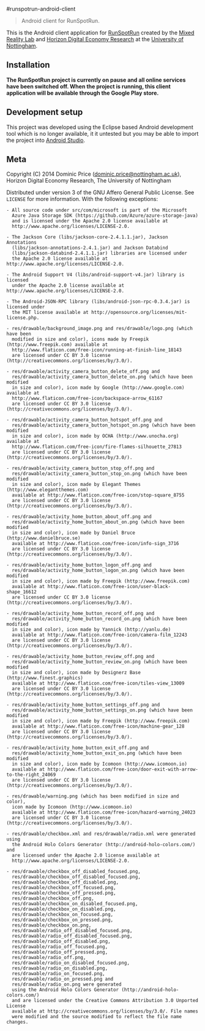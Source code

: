 #runspotrun-android-client
> Android client for RunSpotRun.

This is the Android client application for [RunSpotRun](http://www.runspotrun.co.uk/)
created by the [Mixed Reality Lab](http://www.mrl.nott.ac.uk) and 
[Horizon Digital Economy Research](http://www.horizon.ac.uk) at the 
[University of Nottingham](http://www.nottingham.ac.uk).

## Installation

**The RunSpotRun project is currently on pause and all online services have been switched off. When the project is running, this client application will be available through the Google Play store.**

## Development setup

This project was developed using the Eclipse based Android development tool which is no longer available, it it untested but you may be able to import the project into [Android Studio](https://developer.android.com/studio/index.html).

## Meta

Copyright (C) 2014 Dominic Price (dominic.price@nottingham.ac.uk),  
Horizon Digital Economy Research, The University of Nottingham

Distributed under version 3 of the GNU Affero General Public License. See ``LICENSE`` for more information. With the following exceptions:
    
    - All source code under src/com/microsoft is part of the Microsoft
      Azure Java Storage SDK (https://github.com/Azure/azure-storage-java)
      and is licensed under the Apache 2.0 license available at 
      http://www.apache.org/licenses/LICENSE-2.0.
    
    - The Jackson Core (libs/jackson-core-2.4.1.1.jar), Jackson Annotations
      (libs/jackson-annotations-2.4.1.jar) and Jackson Databind
      (libs/jackson-databind-2.4.1.1.jar) libraries are licensed under
      the Apache 2.0 license available at http://www.apache.org/licenses/LICENSE-2.0.
      
    - The Android Support V4 (libs/android-support-v4.jar) library is licensed
      under the Apache 2.0 license available at http://www.apache.org/licenses/LICENSE-2.0.
      
    - The Android-JSON-RPC library (libs/android-json-rpc-0.3.4.jar) is licensed under
      the MIT license available at http://opensource.org/licenses/mit-license.php.
    
    - res/drawable/background_image.png and res/drawable/logo.png (which have been 
      modified in size and color), icons made by Freepik (http://www.freepik.com) available at 
      http://www.flaticon.com/free-icon/running-at-finish-line_18143
      are licensed under CC BY 3.0 license (http://creativecommons.org/licenses/by/3.0/).
    
    - res/drawable/activity_camera_button_delete_off.png and
      res/drawable/activity_camera_button_delete_on.png (which have been modified
      in size and color), icon made by Google (http://www.google.com) available at 
      http://www.flaticon.com/free-icon/backspace-arrow_61167
      are licensed under CC BY 3.0 license (http://creativecommons.org/licenses/by/3.0/).
    
    - res/drawable/activity_camera_button_hotspot_off.png and
      res/drawable/activity_camera_button_hotspot_on.png (which have been modified
      in size and color), icon made by OCHA (http://www.unocha.org) available at
      http://www.flaticon.com/free-icon/fire-flames-silhouette_27813
      are licensed under CC BY 3.0 license (http://creativecommons.org/licenses/by/3.0/).
      
    - res/drawable/activity_camera_button_stop_off.png and
      res/drawable/activity_camera_button_stop_on.png (which have been modified
      in size and color), icon made by Elegant Themes (http://www.elegantthemes.com)
      available at http://www.flaticon.com/free-icon/stop-square_8755
      are licensed under CC BY 3.0 license (http://creativecommons.org/licenses/by/3.0/).
      
    - res/drawable/activity_home_button_about_off.png and
      res/drawable/activity_home_button_about_on.png (which have been modified
      in size and color), icon made by Daniel Bruce (http://www.danielbruce.se)
      available at http://www.flaticon.com/free-icon/info-sign_3716
      are licensed under CC BY 3.0 license (http://creativecommons.org/licenses/by/3.0/).
      
    - res/drawable/activity_home_button_logon_off.png and
      res/drawable/activity_home_button_logon_on.png (which have been modified
      in size and color), icon made by Freepik (http://www.freepik.com) 
      available at http://www.flaticon.com/free-icon/user-black-shape_16612
      are licensed under CC BY 3.0 license (http://creativecommons.org/licenses/by/3.0/).
      
    - res/drawable/activity_home_button_record_off.png and
      res/drawable/activity_home_button_record_on.png (which have been modified
      in size and color), icon made by Yannick (http://yanlu.de) 
      available at http://www.flaticon.com/free-icon/camera-film_12243
      are licensed under CC BY 3.0 license (http://creativecommons.org/licenses/by/3.0/).
      
    - res/drawable/activity_home_button_review_off.png and
      res/drawable/activity_home_button_review_on.png (which have been modified
      in size and color), icon made by Designerz Base (http://www.finest.graphics) 
      available at http://www.flaticon.com/free-icon/tiles-view_13009
      are licensed under CC BY 3.0 license (http://creativecommons.org/licenses/by/3.0/).
      
    - res/drawable/activity_home_button_settings_off.png and
      res/drawable/activity_home_button_settings_on.png (which have been modified
      in size and color), icon made by Freepik (http://www.freepik.com) 
      available at http://www.flaticon.com/free-icon/machine-gear_128
      are licensed under CC BY 3.0 license (http://creativecommons.org/licenses/by/3.0/).
      
    - res/drawable/activity_home_button_exit_off.png and
      res/drawable/activity_home_button_exit_on.png (which have been modified
      in size and color), icon made by Icomoon (http://www.icomoon.io) 
      available at http://www.flaticon.com/free-icon/door-exit-with-arrow-to-the-right_24069
      are licensed under CC BY 3.0 license (http://creativecommons.org/licenses/by/3.0/).
      
    - res/drawable/warning.png (which has been modified in size and color),
      icon made by Icomoon (http://www.icomoon.io) 
      available at http://www.flaticon.com/free-icon/hazard-warning_24023
      are licensed under CC BY 3.0 license (http://creativecommons.org/licenses/by/3.0/).
      
    - res/drawable/checkbox.xml and res/drawable/radio.xml were generated using
      the Android Holo Colors Generator (http://android-holo-colors.com/) and
      are licensed under the Apache 2.0 license available at 
      http://www.apache.org/licenses/LICENSE-2.0.
      
    - res/drawable/checkbox_off_disabled_focused.png,
      res/drawable/checkbox_off_disabled_focused.png,
      res/drawable/checkbox_off_disabled.png,
      res/drawable/checkbox_off_focused.png,
      res/drawable/checkbox_off_pressed.png,
      res/drawable/checkbox_off.png,
      res/drawable/checkbox_on_disabled_focused.png, 
      res/drawable/checkbox_on_disabled.png,
      res/drawable/checkbox_on_focused.png,
      res/drawable/checkbox_on_pressed.png,
      res/drawable/checkbox_on.png,
      res/drawable/radio_off_disabled_focused.png,
      res/drawable/radio_off_disabled_focused.png,
      res/drawable/radio_off_disabled.png,
      res/drawable/radio_off_focused.png,
      res/drawable/radio_off_pressed.png,
      res/drawable/radio_off.png,
      res/drawable/radio_on_disabled_focused.png, 
      res/drawable/radio_on_disabled.png,
      res/drawable/radio_on_focused.png,
      res/drawable/radio_on_pressed.png and 
      res/drawable/radio_on.png were generated
      using the Android Holo Colors Generator (http://android-holo-colors.com/) 
      and are licensed under the Creative Commons Attribution 3.0 Unported License
      available at http://creativecommons.org/licenses/by/3.0/. File names
      were modified and the source modified to reflect the file name changes.
